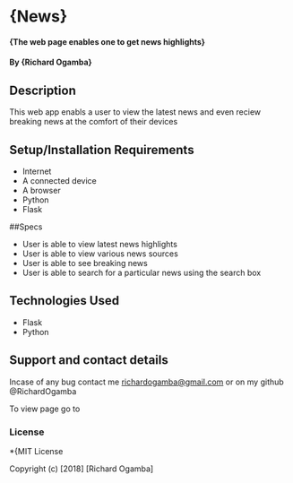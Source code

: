 # {News}

#### {The web page enables one to get news highlights}

#### By **{Richard Ogamba}**

## Description
This web app enabls a user to view the latest news and even reciew breaking news
at the comfort of their devices

## Setup/Installation Requirements
* Internet
* A connected device
* A browser
* Python
* Flask

##Specs

* User is able to view latest news highlights
* User is able to view various news sources
* User is able to see  breaking news
* User is able to search for a particular news using the search box

## Technologies Used
* Flask
* Python

## Support and contact details
Incase of any bug contact me richardogamba@gmail.com
or on my github @RichardOgamba

To view page go to
### License
*{MIT License

Copyright (c) [2018] [Richard Ogamba]
